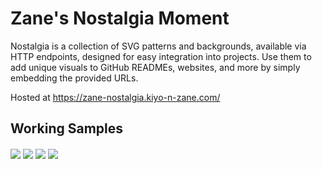 # Zane's Nostalgia Moment

Nostalgia is a collection of SVG patterns and backgrounds, available via HTTP endpoints, designed for easy integration into projects. Use them to add unique visuals to GitHub READMEs, websites, and more by simply embedding the provided URLs.

Hosted at https://zane-nostalgia.kiyo-n-zane.com/

## Working Samples


<img align="center" src="https://zane-nostalgia.kiyo-n-zane.com/scenes/rainy/api?height=200&width=1200&color=%23888888&backgroundColor=%23000000&density=20&bannerText=Rainy" />

<img align="center" src="https://zane-nostalgia.kiyo-n-zane.com/scenes/meteors/api?height=200&width=1200&color=%23ffff00&backgroundColor=%23000000&rotation=30&density=15&bannerText=Meteors+Shower" />

<img align="center" src="https://zane-nostalgia.kiyo-n-zane.com/scenes/404/api?height=200&width=1200&color=%23940000&backgroundColor=%23000000&density=6&bannerText=404" />

<img align="center" src="https://zane-nostalgia.kiyo-n-zane.com/scenes/waves/api?height=200&width=1200&color=%23444444&backgroundColor=%23000000&waveAmount=5&waveComplexity=3&waveHeight=80&bannerText=Waves" />
